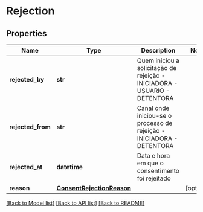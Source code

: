 # Rejection

## Properties
Name | Type | Description | Notes
------------ | ------------- | ------------- | -------------
**rejected_by** | **str** | Quem iniciou a solicitação de rejeição - INICIADORA - USUARIO - DETENTORA  | 
**rejected_from** | **str** | Canal onde iniciou-se o processo de rejeição  - INICIADORA - DETENTORA  | 
**rejected_at** | **datetime** | Data e hora em que o consentimento foi rejeitado | 
**reason** | [**ConsentRejectionReason**](ConsentRejectionReason.md) |  | [optional] 

[[Back to Model list]](../README.md#documentation-for-models) [[Back to API list]](../README.md#documentation-for-api-endpoints) [[Back to README]](../README.md)

